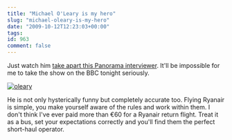 ```yaml
---
title: "Michael O'Leary is my hero"
slug: "michael-oleary-is-my-hero"
date: "2009-10-12T12:23:03+00:00"
tags:
id: 963
comment: false
---
```


Just watch him [take apart this Panorama interviewer](http://news.bbc.co.uk/panorama/hi/front_page/newsid_8298000/8298750.stm). It'll be impossible for me to take the show on the BBC tonight seriously.

[![oleary](http://conoroneill.com.s3.amazonaws.com/wp-content/uploads/2009/10/oleary.png "oleary")](http://news.bbc.co.uk/panorama/hi/front_page/newsid_8298000/8298750.stm)

He is not only hysterically funny but completely accurate too. Flying Ryanair is simple, you make yourself aware of the rules and work within them. I don't think I've ever paid more than €60 for a Ryanair return flight. Treat it as a bus, set your expectations correctly and you'll find them the perfect short-haul operator.
